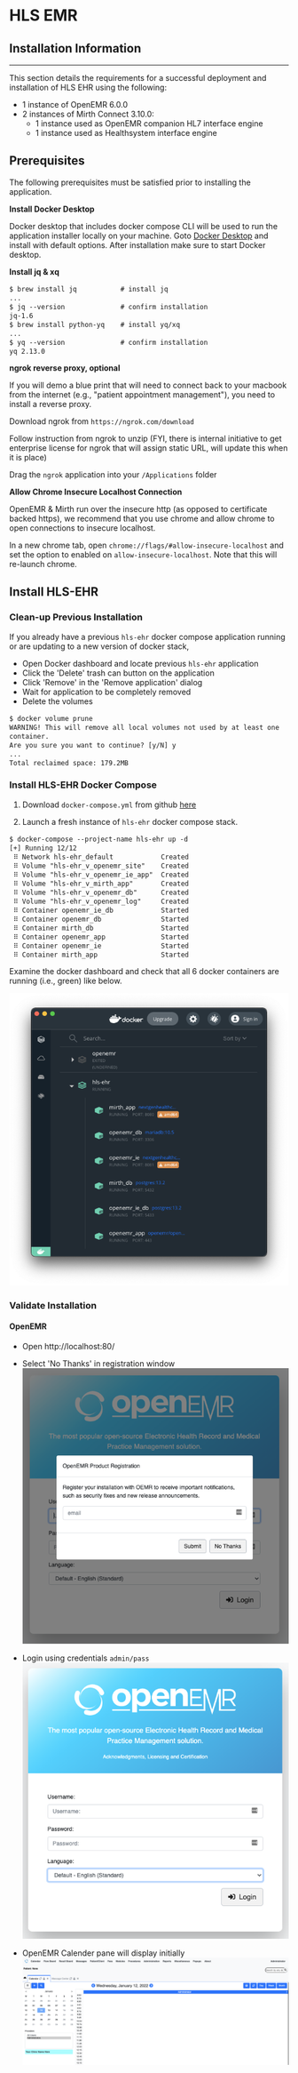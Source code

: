 # HLS EMR 


## <a name="install"></a>Installation Information
___

This section details the requirements for a successful deployment and installation of HLS EHR using the following:

- 1 instance of OpenEMR 6.0.0
- 2 instances of Mirth Connect 3.10.0:
  - 1 instance used as OpenEMR companion HL7 interface engine
  - 1 instance used as Healthsystem interface engine


## Prerequisites

The following prerequisites must be satisfied prior to installing the application.

**Install Docker Desktop**

Docker desktop that includes docker compose CLI will be used to run the application installer locally on your machine.
Goto [Docker Desktop](https://www.docker.com/products/docker-desktop)
and install with default options.
After installation make sure to start Docker desktop.

**Install jq & xq**

```shell
$ brew install jq           # install jq
...
$ jq --version              # confirm installation
jq-1.6
$ brew install python-yq    # install yq/xq
...
$ yq --version              # confirm installation
yq 2.13.0
```

**ngrok reverse proxy, optional**

If you will demo a blue print that will need to connect back to your macbook from the internet (e.g., "patient appointment management"), you need to install a reverse proxy.

Download ngrok from `https://ngrok.com/download`

Follow instruction from ngrok to unzip (FYI, there is internal initiative to get enterprise license for ngrok that will assign static URL, will update this when it is place)

Drag the `ngrok` application into your `/Applications` folder

**Allow Chrome Insecure Localhost Connection**

OpenEMR & Mirth run over the insecure http (as opposed to certificate backed https), we recommend that you use chrome and allow chrome to open connections to insecure localhost.

In a new chrome tab, open `chrome://flags/#allow-insecure-localhost` and set the option to enabled on `allow-insecure-localhost`.
Note that this will re-launch chrome.



## Install HLS-EHR

### Clean-up Previous Installation
If you already have a previous `hls-ehr` docker compose application running or are updating to a new version of docker stack,

- Open Docker dashboard and locate previous `hls-ehr` application
- Click the 'Delete' trash can button on the application
- Click 'Remove' in the 'Remove application' dialog
- Wait for application to be completely removed
- Delete the volumes
```shell
$ docker volume prune
WARNING! This will remove all local volumes not used by at least one container.
Are you sure you want to continue? [y/N] y
...
Total reclaimed space: 179.2MB
```

### Install HLS-EHR Docker Compose

1. Download `docker-compose.yml` from github [here](https://github.com/bochoi-twlo/hls-ehr/blob/main/assets/hls-ehr/docker-compose.yml)

2. Launch a fresh instance of `hls-ehr` docker compose stack.

```shell
$ docker-compose --project-name hls-ehr up -d
[+] Running 12/12
 ⠿ Network hls-ehr_default            Created
 ⠿ Volume "hls-ehr_v_openemr_site"    Created
 ⠿ Volume "hls-ehr_v_openemr_ie_app"  Created
 ⠿ Volume "hls-ehr_v_mirth_app"       Created
 ⠿ Volume "hls-ehr_v_openemr_db"      Created
 ⠿ Volume "hls-ehr_v_openemr_log"     Created
 ⠿ Container openemr_ie_db            Started
 ⠿ Container openemr_db               Started
 ⠿ Container mirth_db                 Started
 ⠿ Container openemr_app              Started
 ⠿ Container openemr_ie               Started
 ⠿ Container mirth_app                Started
```

Examine the docker dashboard and check that all 6 docker containers are running (i.e., green) like below.

![Docker Dashboard with HLS-EHR Running](assets/images/docker-dashboard.png)


### Validate Installation

#### OpenEMR

- Open http://localhost:80/


- Select 'No Thanks' in registration window ![OpenEMR Registration Window](assets/images/openemr-registration.png)


- Login using credentials `admin/pass` ![OpneEMR Login](assets/images/openemr-login.png)


- OpenEMR Calender pane will display initially ![OpneEMR Initial](assets/images/openemr-initial.png)